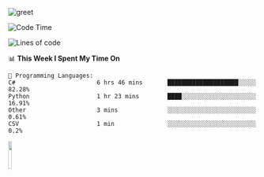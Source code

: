 ![greet](https://user-images.githubusercontent.com/44234583/146624354-9d461392-3676-4e7a-b12f-debc7319f53b.gif) 


<!--START_SECTION:waka-->
![Code Time](http://img.shields.io/badge/Code%20Time-369%20hrs%2023%20mins-blue)

![Lines of code](https://img.shields.io/badge/From%20Hello%20World%20I%27ve%20Written-643%20Thousand%20lines%20of%20code-blue)

📊 **This Week I Spent My Time On** 

```text
💬 Programming Languages: 
C#                       6 hrs 46 mins       ████████████████████░░░░░   82.28% 
Python                   1 hr 23 mins        ████░░░░░░░░░░░░░░░░░░░░░   16.91% 
Other                    3 mins              ░░░░░░░░░░░░░░░░░░░░░░░░░   0.61% 
CSV                      1 min               ░░░░░░░░░░░░░░░░░░░░░░░░░   0.2%

```


<!--END_SECTION:waka-->
<img src="https://user-images.githubusercontent.com/44234583/191059235-95ebfce1-7fc7-4eee-baff-214d902e7c18.gif" width="12%"/>
